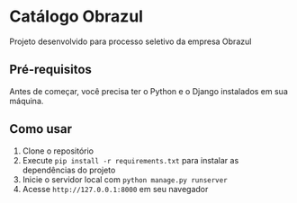 # Catálogo Obrazul

Projeto desenvolvido para processo seletivo da empresa Obrazul

## Pré-requisitos

Antes de começar, você precisa ter o Python e o Django instalados em sua máquina.

## Como usar

1. Clone o repositório
2. Execute `pip install -r requirements.txt` para instalar as dependências do projeto
3. Inicie o servidor local com `python manage.py runserver`
4. Acesse `http://127.0.0.1:8000` em seu navegador
